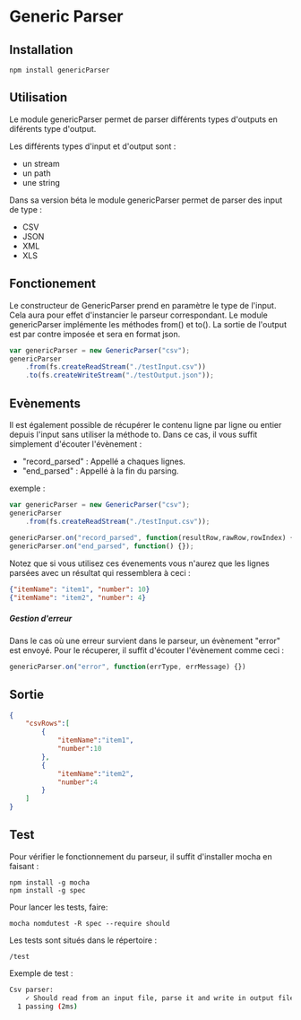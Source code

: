 # Generic Parser

## Installation

    npm install genericParser
    
## Utilisation

Le module genericParser permet de parser différents types d'outputs en diférents type d'output.

Les différents types d'input et d'output sont :

* un stream 
* un path
* une string

Dans sa version béta le module genericParser permet de parser des input de type : 

* CSV
* JSON
* XML
* XLS

## Fonctionement

Le constructeur de GenericParser prend en paramètre le type de l'input. Cela aura pour effet d'instancier le parseur correspondant. Le module genericParser implémente les méthodes from() et to(). La sortie de l'output est par contre imposée et sera en format json.

```javascript
var genericParser = new GenericParser("csv");
genericParser
    .from(fs.createReadStream("./testInput.csv"))
    .to(fs.createWriteStream("./testOutput.json"));
```

## Evènements

Il est également possible de récupérer le contenu ligne par ligne ou entier depuis l'input sans utiliser la méthode to. Dans ce cas, il vous suffit simplement d'écouter l'évènement :

* "record_parsed" : Appellé a chaques lignes.
* "end_parsed" : Appellé à la fin du parsing.

exemple : 

```javascript
var genericParser = new GenericParser("csv");
genericParser
    .from(fs.createReadStream("./testInput.csv"));
    
genericParser.on("record_parsed", function(resultRow,rawRow,rowIndex) {});
genericParser.on("end_parsed", function() {});
```

Notez que si vous utilisez ces évenements vous n'aurez que les lignes parsées avec un résultat qui ressemblera à ceci :

```json
{"itemName": "item1", "number": 10}
{"itemName": "item2", "number": 4}
```

##### Gestion d'erreur


Dans le cas où une erreur survient dans le parseur, un évènement "error"  est envoyé. Pour le récuperer, il suffit d'écouter l'évènement comme ceci :

```javascript
genericParser.on("error", function(errType, errMessage) {})
```



## Sortie


```json
{
    "csvRows":[
        {
            "itemName":"item1",
            "number":10
        },
        {
            "itemName":"item2",
            "number":4
        }
    ]
}
```

## Test 

Pour vérifier le fonctionnement du parseur, il suffit d'installer mocha en faisant :
    
    npm install -g mocha
    npm install -g spec
    
Pour lancer les tests, faire: 

    mocha nomdutest -R spec --require should
    
Les tests sont situés dans le répertoire :
    
    /test

Exemple de test : 

```bash
Csv parser:     
    ✓ Should read from an input file, parse it and write in output file 
  1 passing (2ms)
```
